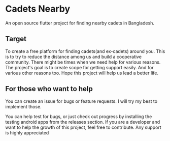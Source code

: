 # Cadets Nearby

An open source flutter project for finding nearby cadets in Bangladesh.

## Target

To create a free platform for finding cadets(and ex-cadets) around you.
This is to try to reduce the distance among us and build a cooperative community.
There might be times when we need help for various reasons. The project's goal is to create scope for getting support easily.
And for various other reasons too.
Hope this project will help us lead a better life.

## For those who want to help

You can create an issue for bugs or feature requests.
I will try my best to implement those.

You can help test for bugs, or just check out progress by installing the testing android apps from the releases section.
If you are a developer and want to help the growth of this project, feel free to contribute.
Any support is highly appreciated

